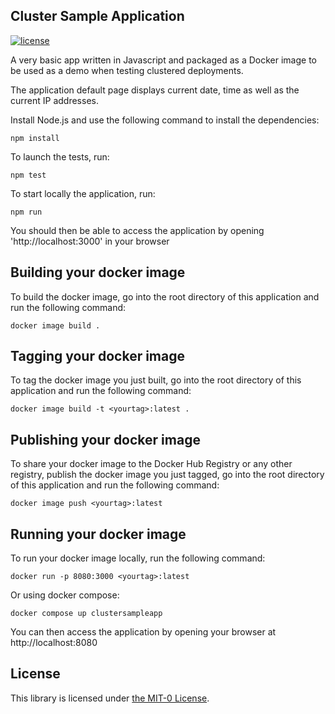 ## Cluster Sample Application
[![license](https://img.shields.io/badge/license-MIT-green)](https://github.com/jbguillois/cluster-sample-app/blob/main/LICENSE)

A very basic app written in Javascript and packaged as a Docker image to be used as a demo when testing clustered deployments.

The application default page displays current date, time as well as the current IP addresses.

Install Node.js and use the following command to install the dependencies:
```
npm install
```

To launch the tests, run:
```
npm test
```

To start locally the application, run:
```
npm run
```

You should then be able to access the application by opening 'http://localhost:3000' in your browser 

## Building your docker image

To build the docker image, go into the root directory of this application and run the following command:
```
docker image build .
```

## Tagging your docker image

To tag the docker image you just built, go into the root directory of this application and run the following command:
```
docker image build -t <yourtag>:latest .
```

## Publishing your docker image

To share your docker image to the Docker Hub Registry or any other registry, publish the docker image you just tagged, go into the root directory of this application and run the following command:
```
docker image push <yourtag>:latest
```

## Running your docker image
To run your docker image locally, run the following command:
```
docker run -p 8080:3000 <yourtag>:latest
```
Or using docker compose:
```
docker compose up clustersampleapp
```

You can then access the application by opening your browser at http://localhost:8080


## License

This library is licensed under [the MIT-0 License](https://github.com/aws/mit-0).
